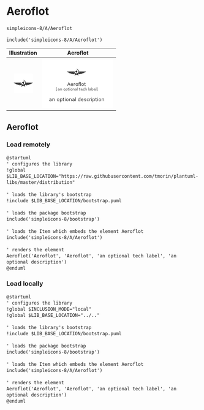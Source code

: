 # Aeroflot


```text
simpleicons-8/A/Aeroflot
```

```text
include('simpleicons-8/A/Aeroflot')
```



| Illustration | Aeroflot |
| :---: | :---: |
| ![illustration for Illustration](../../simpleicons-8/A/Aeroflot.png) | ![illustration for Aeroflot](../../simpleicons-8/A/Aeroflot.Local.png) |




## Aeroflot

### Load remotely
```plantuml
@startuml
' configures the library
!global $LIB_BASE_LOCATION="https://raw.githubusercontent.com/tmorin/plantuml-libs/master/distribution"

' loads the library's bootstrap
!include $LIB_BASE_LOCATION/bootstrap.puml

' loads the package bootstrap
include('simpleicons-8/bootstrap')

' loads the Item which embeds the element Aeroflot
include('simpleicons-8/A/Aeroflot')

' renders the element
Aeroflot('Aeroflot', 'Aeroflot', 'an optional tech label', 'an optional description')
@enduml
```

### Load locally
```plantuml
@startuml
' configures the library
!global $INCLUSION_MODE="local"
!global $LIB_BASE_LOCATION="../.."

' loads the library's bootstrap
!include $LIB_BASE_LOCATION/bootstrap.puml

' loads the package bootstrap
include('simpleicons-8/bootstrap')

' loads the Item which embeds the element Aeroflot
include('simpleicons-8/A/Aeroflot')

' renders the element
Aeroflot('Aeroflot', 'Aeroflot', 'an optional tech label', 'an optional description')
@enduml
```

